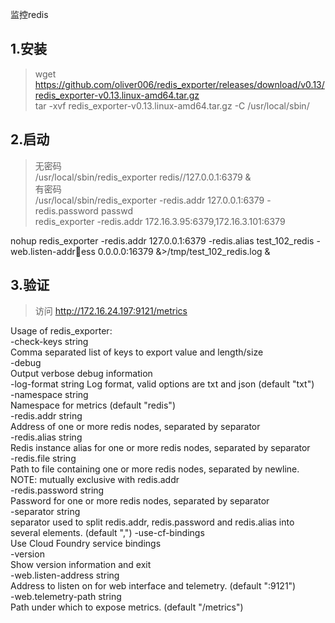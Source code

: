 监控redis
## 1.安装
>wget https://github.com/oliver006/redis_exporter/releases/download/v0.13/redis_exporter-v0.13.linux-amd64.tar.gz  
tar -xvf  redis_exporter-v0.13.linux-amd64.tar.gz -C /usr/local/sbin/

## 2.启动
> 无密码  
/usr/local/sbin/redis_exporter redis//127.0.0.1:6379 &  
有密码  
/usr/local/sbin/redis_exporter  -redis.addr 127.0.0.1:6379  -redis.password passwd   
redis_exporter -redis.addr 172.16.3.95:6379,172.16.3.101:6379

nohup redis_exporter -redis.addr 127.0.0.1:6379 -redis.alias test_102_redis -web.listen-address 0.0.0.0:16379 &>/tmp/test_102_redis.log &

## 3.验证
> 访问 http://172.16.24.197:9121/metrics

Usage of redis_exporter:  
  -check-keys string  
        Comma separated list of keys to export value and length/size  
  -debug  
        Output verbose debug information  
  -log-format string
        Log format, valid options are txt and json (default "txt")  
  -namespace string  
        Namespace for metrics (default "redis")  
  -redis.addr string  
        Address of one or more redis nodes, separated by separator  
  -redis.alias string  
        Redis instance alias for one or more redis nodes, separated by separator  
  -redis.file string  
        Path to file containing one or more redis nodes, separated by newline. NOTE: mutually exclusive with redis.addr  
  -redis.password string  
        Password for one or more redis nodes, separated by separator  
  -separator string  
        separator used to split redis.addr, redis.password and redis.alias into several elements. (default ",")
  -use-cf-bindings  
        Use Cloud Foundry service bindings  
  -version  
        Show version information and exit  
  -web.listen-address string  
        Address to listen on for web interface and telemetry. (default ":9121")  
  -web.telemetry-path string  
        Path under which to expose metrics. (default "/metrics")  